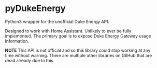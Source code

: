 # pyDukeEnergy

Python3 wrapper for the unofficial Duke Energy API.

Designed to work with Home Assistant. Unlikely to ever be fully implemented. The primary goal is to expose Duke Energy Gateway usage information.

**NOTE** This API is not official and so this library could stop working at any time without warning. There are multiple other libraries on GitHub that are dead already due to this.
